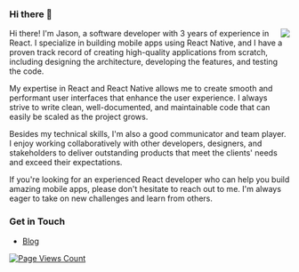 ### Hi there 👋

<img align="right" src="https://github-readme-stats.vercel.app/api?username=bhaltair&show_icons=true&icon_color=0366d6&text_color=24292e&bg_color=ffffff&hide_title=true" />

Hi there! I'm Jason, a software developer with 3 years of experience in React. I specialize in building mobile apps using React Native, and I have a proven track record of creating high-quality applications from scratch, including designing the architecture, developing the features, and testing the code.

My expertise in React and React Native allows me to create smooth and performant user interfaces that enhance the user experience. I always strive to write clean, well-documented, and maintainable code that can easily be scaled as the project grows.

Besides my technical skills, I'm also a good communicator and team player. I enjoy working collaboratively with other developers, designers, and stakeholders to deliver outstanding products that meet the clients' needs and exceed their expectations.

If you're looking for an experienced React developer who can help you build amazing mobile apps, please don't hesitate to reach out to me. I'm always eager to take on new challenges and learn from others.

### Get in Touch
- [Blog](https://www.yuque.com/u3641)

<!--
**bhaltair/bhaltair** is a ✨ _special_ ✨ repository because its `README.md` (this file) appears on your GitHub profile.

Here are some ideas to get you started:

- 🔭 I’m currently working on ...
- 🌱 I’m currently learning ...
- 👯 I’m looking to collaborate on ...
- 🤔 I’m looking for help with ...
- 💬 Ask me about ...
- 📫 How to reach me: ...
- 😄 Pronouns: ...
- ⚡ Fun fact: ...
-->

[![Page Views Count](https://badges.toozhao.com/badges/01EH14PJ2CNYARC29FF4BY4C56/green.svg)](https://badges.toozhao.com/badges/01EH14PJ2CNYARC29FF4BY4C56/green.svg "Get your own page views count badge on badges.toozhao.com")
